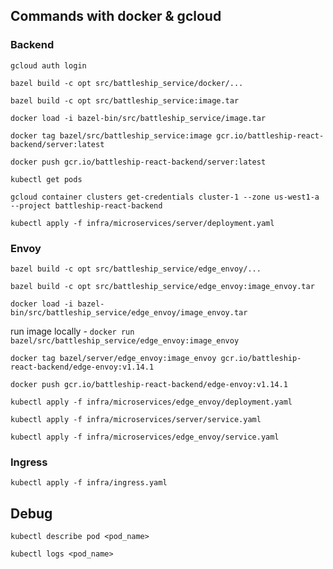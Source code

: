 ## Commands with docker & gcloud
### Backend
`gcloud auth login`

`bazel build -c opt src/battleship_service/docker/...`

`bazel build -c opt src/battleship_service:image.tar`

`docker load -i bazel-bin/src/battleship_service/image.tar`

`docker tag bazel/src/battleship_service:image gcr.io/battleship-react-backend/server:latest`

`docker push gcr.io/battleship-react-backend/server:latest`

`kubectl get pods`

`gcloud container clusters get-credentials cluster-1 --zone us-west1-a --project battleship-react-backend`

`kubectl apply -f infra/microservices/server/deployment.yaml`

### Envoy
`bazel build -c opt src/battleship_service/edge_envoy/...`

`bazel build -c opt src/battleship_service/edge_envoy:image_envoy.tar`

`docker load -i bazel-bin/src/battleship_service/edge_envoy/image_envoy.tar`

run image locally - `docker run bazel/src/battleship_service/edge_envoy:image_envoy`

`docker tag bazel/server/edge_envoy:image_envoy gcr.io/battleship-react-backend/edge-envoy:v1.14.1`

`docker push gcr.io/battleship-react-backend/edge-envoy:v1.14.1`

`kubectl apply -f infra/microservices/edge_envoy/deployment.yaml`

`kubectl apply -f infra/microservices/server/service.yaml`

`kubectl apply -f infra/microservices/edge_envoy/service.yaml`

### Ingress

`kubectl apply -f infra/ingress.yaml`

## Debug

`kubectl describe pod <pod_name>`

`kubectl logs <pod_name>`
